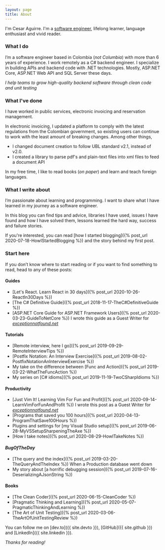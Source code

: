 ```yaml
---
layout: page
title: About
---
```


I'm Cesar Aguirre. I'm a [software engineer](https://github.com/canro91), lifelong learner, language enthusiast and vivid reader.

### What I do

I’m a software engineer based in Colombia (_not Columbia_) with more than 6 years of experience. I work remotely as a C# backend engineer. I specialize in building APIs and backend code with .NET technologies. Mostly, ASP.NET Core, ASP.NET Web API and SQL Server these days.

<div class="message lead"><em>I help teams to grow high-quality backend software through clean code and unit testing</em></div>

### What I've done

I have worked in public services, electronic invoicing and reservation management.

In electronic invoicing, I updated a platform to comply with the latest regulations from the Colombian government, so existing users can continue to work with the least amount of breaking changes. Among other things,

* I changed document creation to follow UBL standard v2.1, instead of v2.0.
* I created a library to parse pdf's and plain-text files into xml files to feed a document API

In my free time, I like to read books (_on paper_) and learn and teach foreign languages. 

### What I write about

I’m passionate about learning and programming. I want to share what I have learned in my journey as a software engineer.

In this blog you can find tips and advice, libraries I have used, issues I have found and how I have solved them, lessons learned the hard way, success and failure stories.

If you're interested, you can read [how I started blogging]({% post_url 2020-07-18-HowIStartedBlogging %}) and the story behind my first post.

### Start here

If you don’t know where to start reading or if you want to find something to read, head to any of these posts:

#### Guides

* [Let's React. Learn React in 30 days]({% post_url 2020-10-26-ReactIn30Days %})
* [The C# Definitive Guide]({% post_url 2018-11-17-TheC#DefinitiveGuide %})
* [ASP.NET Core Guide for ASP.NET Framework Users]({% post_url 2020-03-23-GuideToNetCore %}) I wrote this guide as a Guest Writer for _[exceptionnotfound.net](https://exceptionnotfound.net/asp-net-core-guide-for-asp-net-framework-developers/)_

#### Tutorials

* [Remote interview, here I go]({% post_url 2019-09-29-RemoteInterviewTips %})
* [Postfix Notation: An Interview Exercise]({% post_url 2019-08-02-PostfixNotationAnInterviewExercise %})
* My take on the difference between [Func and Action]({% post_url 2019-03-22-WhatTheFuncAction %})
* My series on [C# idioms]({% post_url 2019-11-19-TwoCSharpIdioms %})

#### Productivity

* [Just Vim It! Learning Vim For Fun and Profit]({% post_url 2020-09-14-LearnVimForFunAndProfit %}) I wrote this post as a Guest Writer for _[exceptionnotfound.net](https://exceptionnotfound.net/learning-vim-for-fun-and-profit/)_
* [Programs that saved you 100 hours]({% post_url 2020-04-13-ProgramThatSave100Hours %})
* Plugins and settings for [my Visual Studio setup]({% post_url 2019-06-28-MyVSSetupSharpeningTheAxe %})
* [How I take notes]({% post_url 2020-08-29-HowITakeNotes %})

#### _BugOfTheDay_

* [The query and the index]({% post_url 2019-03-20-TheQueryAndTheIndex %}) When a Production database went down
* My story about [a horrific debugging session]({% post_url 2019-07-16-DeserializingAJsonString %})

#### Books

* [The Clean Coder]({% post_url 2020-06-15-CleanCoder %})
* [Pragmatic Thinking and Learning]({% post_url 2020-05-07-PragmaticThinkingAndLearning %})
* [The Art of Unit Testing]({% post_url 2020-03-06-TheArtOfUnitTestingReview %})

You can follow me on [dev.to]({{ site.devto }}), [GitHub]({{ site.github }}) and [LinkedIn]({{ site.linkedin }}).

_Thanks for reading!_
